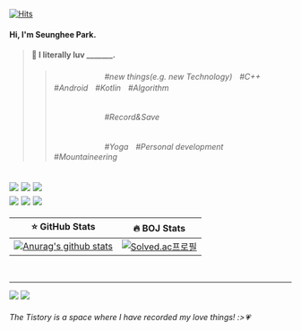 [![Hits](https://hits.seeyoufarm.com/api/count/incr/badge.svg?url=https%3A%2F%2Fgithub.com%2Ftmdgml-96&count_bg=%2379C83D&title_bg=%23555555&icon=&icon_color=%23E7E7E7&title=hits&edge_flat=false)](https://hits.seeyoufarm.com)   
#### Hi, I'm Seunghee Park.
> #### :blossom: I literally luv _______.
>   > ######   ㅤㅤㅤㅤㅤㅤㅤ#new things(e.g. new Technology)ㅤ#C++ㅤ#Androidㅤ#Kotlinㅤ#Algorithm
>   > ######   ㅤㅤㅤㅤㅤㅤㅤ#Record&Save
>   > ######   ㅤㅤㅤㅤㅤㅤㅤ#Yogaㅤ#Personal developmentㅤ#Mountaineering

![](https://img.shields.io/badge/C++-00599C?style=flat-square&logo=C%2B%2B&logoColor=white) 
![](https://img.shields.io/static/v1?label=&logo=Kotlin&logoColor=white&message=Kotline&color=blue) 
![](https://img.shields.io/static/v1?label=&logo=Python&logoColor=white&message=Python&color=9cf)    
![](https://img.shields.io/badge/C++-★★★☆☆-white) ![](https://img.shields.io/badge/Kotlin-★★★☆☆-white) ![](https://img.shields.io/badge/Python-★★☆☆☆-white)
---

:star: GitHub Stats        |  :fire: BOJ Stats
:-------------------------:|:-------------------------:
[![Anurag's github stats](https://github-readme-stats.vercel.app/api?username=tmdgml-96)](https://github.com/anuraghazra/github-readme-stats)   |  [![Solved.ac프로필](http://mazassumnida.wtf/api/v2/generate_badge?boj=dkanxms12)](https://solved.ac/dkanxms12)

<br>

---

[![](https://img.shields.io/static/v1?label=&logo=Tistory&message=Tistory&color=lightgray)](https://dkanxmstmdgml.tistory.com/387?category=835175)
[![](https://img.shields.io/static/v1?label=&logo=Instagram&logoColor=white&message=Instagram&color=ff69b4)](https://www.instagram.com/seunghee._.park/)    
###### The Tistory is a space where I have recorded my love things! :>:heartpulse:
 
